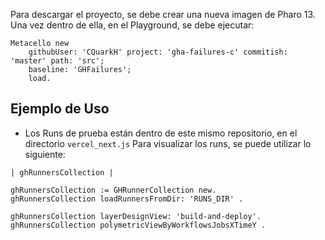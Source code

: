 Para descargar el proyecto, se debe crear una nueva imagen de Pharo 13. Una vez dentro de ella, en el Playground, se debe ejecutar:
```
Metacello new
    githubUser: 'CQuarkH' project: 'gha-failures-c' commitish: 'master' path: 'src';
    baseline: 'GHFailures';
    load.
```
## Ejemplo de Uso
- Los Runs de prueba están dentro de este mismo repositorio, en el directorio `vercel_next.js`
Para visualizar los runs, se puede utilizar lo siguiente:

```
| ghRunnersCollection |

ghRunnersCollection := GHRunnerCollection new.
ghRunnersCollection loadRunnersFromDir: 'RUNS_DIR' . 

ghRunnersCollection layerDesignView: 'build-and-deploy'.
ghRunnersCollection polymetricViewByWorkflowsJobsXTimeY .
```
